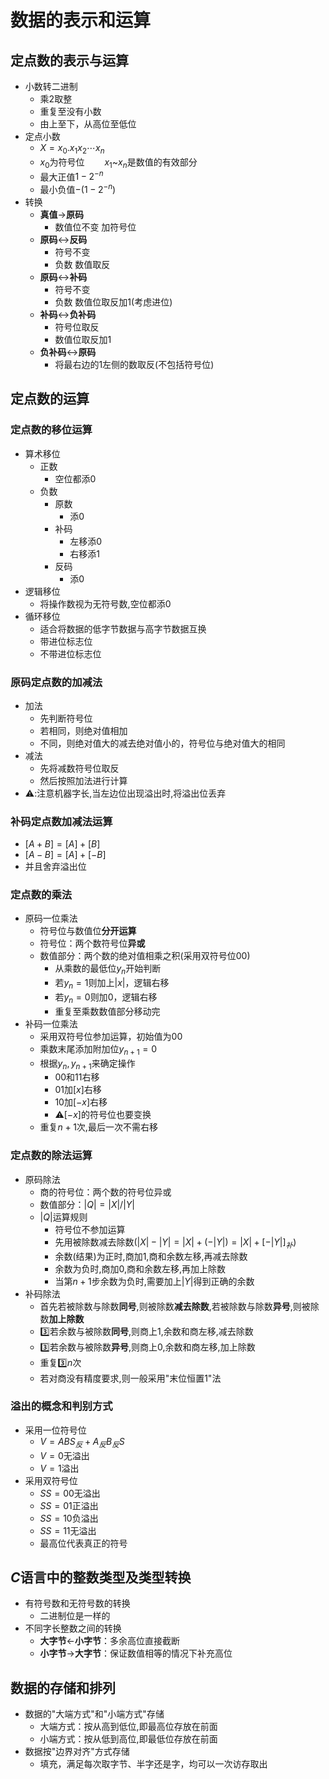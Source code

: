# 数据的表示和运算

## 定点数的表示与运算

- 小数转二进制
  - 乘$2$取整
  - 重复至没有小数
  - 由上至下，从高位至低位
- 定点小数
  - $X=x_0.x_1x_2\cdots x_n$
  - $x_0$为符号位$\qquad x_1$~$x_n$是数值的有效部分
  - 最大正值$1-2^{-n}$
  - 最小负值$-(1-2^{-n})$
- 转换
  - **真值**$\rightarrow$**原码**
    - 数值位不变 加符号位
  - **原码**$\leftrightarrow$**反码**
    - 符号不变
    - 负数 数值取反
  - **原码**$\leftrightarrow$**补码**
    - 符号不变
    - 负数 数值位取反加$1$(考虑进位)
  - **补码**$\leftrightarrow$**负补码**
    - 符号位取反
    - 数值位取反加$1$
  - **负补码**$\leftrightarrow$**原码**
    - 将最右边的$1$左侧的数取反(不包括符号位)
## 定点数的运算

### 定点数的移位运算
  - 算术移位
    - 正数
      - 空位都添$0$
    - 负数
      - 原数
        - 添$0$
      - 补码
        - 左移添$0$
        - 右移添$1$
      - 反码
        - 添$0$
  - 逻辑移位
    - 将操作数视为无符号数,空位都添$0$
  - 循环移位
    - 适合将数据的低字节数据与高字节数据互换
    - 带进位标志位
    - 不带进位标志位
### 原码定点数的加减法
  - 加法
    - 先判断符号位
    - 若相同，则绝对值相加
    - 不同，则绝对值大的减去绝对值小的，符号位与绝对值大的相同
  - 减法
    - 先将减数符号位取反
    - 然后按照加法进行计算
  - ⚠️:注意机器字长,当左边位出现溢出时,将溢出位丢弃
### 补码定点数加减法运算
  - $[A+B]=[A]+[B]$
  - $[A-B]=[A]+[-B]$
  - 并且舍弃溢出位
### 定点数的乘法
  - 原码一位乘法
    - 符号位与数值位**分开运算**
    - 符号位：两个数符号位**异或**
    - 数值部分：两个数的绝对值相乘之积(采用双符号位$00$)
      - 从乘数的最低位$y_n$开始判断
      - 若$y_n=1$则加上$|x|$，逻辑右移
      - 若$y_n=0$则加$0$，逻辑右移
      - 重复至乘数数值部分移动完
  - 补码一位乘法
    - 采用双符号位参加运算，初始值为00
    - 乘数末尾添加附加位$y_{n+1}=0$
    - 根据$y_n,y_{n+1}$来确定操作
      - $00$和$11$右移
      - $01$加$[x]$右移
      - $10$加$[-x]$右移
      - ⚠️$[-x]$的符号位也要变换
    - 重复$n+1$次,最后一次不需右移
### 定点数的除法运算
  - 原码除法
    - 商的符号位：两个数的符号位异或
    - 数值部分：$|Q|=|X|/|Y|$
    - $|Q|$运算规则
      - 符号位不参加运算
      - 先用被除数减去除数($|X|-|Y|=|X|+(-|Y|)=|X|+[-|Y|]_补$)
      - 余数(结果)为正时,商加$1$,商和余数左移,再减去除数
      - 余数为负时,商加$0$,商和余数左移,再加上除数
      - 当第$n+1$步余数为负时,需要加上$|Y|$得到正确的余数
  - 补码除法
    - 首先若被除数与除数**同号**,则被除数**减去除数**,若被除数与除数**异号**,则被除数**加上除数**
    - 3️⃣若余数与被除数**同号**,则商上$1$,余数和商左移,减去除数
    - 3️⃣若余数与被除数**异号**,则商上$0$,余数和商左移,加上除数
    - 重复3️⃣$n$次
    - 若对商没有精度要求,则一般采用"末位恒置$1$"法
### 溢出的概念和判别方式
  - 采用一位符号位
    - $V=ABS_反+A_反B_反S$
    - $V=0$无溢出
    - $V=1$溢出
  - 采用双符号位
    - $SS=00$无溢出
    - $SS=01$正溢出
    - $SS=10$负溢出
    - $SS=11$无溢出
    - 最高位代表真正的符号
## $C$语言中的整数类型及类型转换
  - 有符号数和无符号数的转换
    - 二进制位是一样的
  - 不同字长整数之间的转换
    - **大字节**$\leftarrow$**小字节**：多余高位直接截断
    - **小字节**$\rightarrow$**大字节**：保证数值相等的情况下补充高位

## 数据的存储和排列
- 数据的"大端方式"和"小端方式"存储
  - 大端方式：按从高到低位,即最高位存放在前面
  - 小端方式：按从低到高位,即最低位存放在前面
- 数据按"边界对齐"方式存储
  - 填充，满足每次取字节、半字还是字，均可以一次访存取出